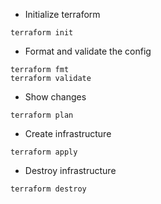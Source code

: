 - Initialize terraform

```
terraform init
```

- Format and validate the config

```
terraform fmt
terraform validate
```

- Show changes

```
terraform plan
```

- Create infrastructure

```
terraform apply
```

- Destroy infrastructure

```
terraform destroy
```

